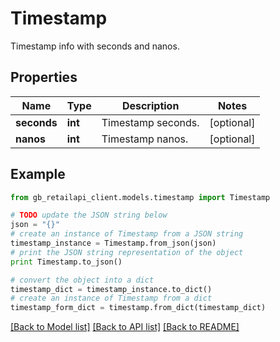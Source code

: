 # Timestamp

Timestamp info with seconds and nanos.

## Properties
Name | Type | Description | Notes
------------ | ------------- | ------------- | -------------
**seconds** | **int** | Timestamp seconds. | [optional] 
**nanos** | **int** | Timestamp nanos. | [optional] 

## Example

```python
from gb_retailapi_client.models.timestamp import Timestamp

# TODO update the JSON string below
json = "{}"
# create an instance of Timestamp from a JSON string
timestamp_instance = Timestamp.from_json(json)
# print the JSON string representation of the object
print Timestamp.to_json()

# convert the object into a dict
timestamp_dict = timestamp_instance.to_dict()
# create an instance of Timestamp from a dict
timestamp_form_dict = timestamp.from_dict(timestamp_dict)
```
[[Back to Model list]](../README.md#documentation-for-models) [[Back to API list]](../README.md#documentation-for-api-endpoints) [[Back to README]](../README.md)


